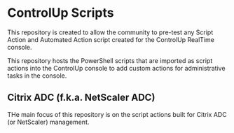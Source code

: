 # ControlUp Scripts
This repository is created to allow the community to pre-test any Script Action and Automated Action script created for the ControlUp RealTime console.

This repository hosts the PowerShell scripts that are imported as script actions into the ControlUp console to add custom actions for administrative tasks in the console.



## Citrix ADC (f.k.a. NetScaler ADC)
THe main focus of this repository is on the script actions built for Citrix ADC (or NetScaler) management.

